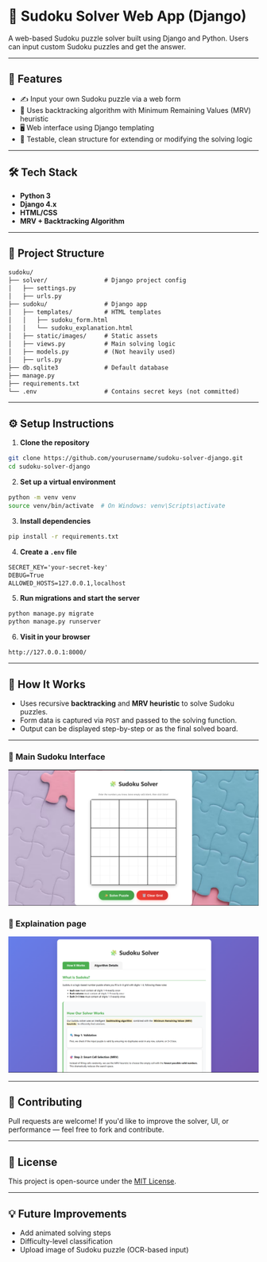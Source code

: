 # 🧩 Sudoku Solver Web App (Django)

A web-based Sudoku puzzle solver built using Django and Python. Users can input custom Sudoku puzzles and get the answer.

---

## 🚀 Features

- ✍️ Input your own Sudoku puzzle via a web form
- 🧠 Uses backtracking algorithm with Minimum Remaining Values (MRV) heuristic
- 🖥️ Web interface using Django templating
- 🧪 Testable, clean structure for extending or modifying the solving logic

---

## 🛠️ Tech Stack

- **Python 3**
- **Django 4.x**
- **HTML/CSS**
- **MRV + Backtracking Algorithm**

---

## 📂 Project Structure

```
sudoku/
├── solver/                # Django project config
│   ├── settings.py
│   ├── urls.py
├── sudoku/                # Django app
│   ├── templates/         # HTML templates
│   │   ├── sudoku_form.html
│   │   └── sudoku_explanation.html
│   ├── static/images/     # Static assets
│   ├── views.py           # Main solving logic
│   ├── models.py          # (Not heavily used)
│   ├── urls.py
├── db.sqlite3             # Default database
├── manage.py
├── requirements.txt
└── .env                   # Contains secret keys (not committed)
```

---

## ⚙️ Setup Instructions

1. **Clone the repository**

```bash
git clone https://github.com/yourusername/sudoku-solver-django.git
cd sudoku-solver-django
```

2. **Set up a virtual environment**

```bash
python -m venv venv
source venv/bin/activate  # On Windows: venv\Scripts\activate
```

3. **Install dependencies**

```bash
pip install -r requirements.txt
```

4. **Create a `.env` file**

```env
SECRET_KEY='your-secret-key'
DEBUG=True
ALLOWED_HOSTS=127.0.0.1,localhost
```

5. **Run migrations and start the server**

```bash
python manage.py migrate
python manage.py runserver
```

6. **Visit in your browser**

```
http://127.0.0.1:8000/
```

---

## 🧠 How It Works

- Uses recursive **backtracking** and **MRV heuristic** to solve Sudoku puzzles.
- Form data is captured via `POST` and passed to the solving function.
- Output can be displayed step-by-step or as the final solved board.

---

### 🎯 Main Sudoku Interface

![Sudoku UI](screenshots/main_page.png)

### 🧠 Explaination page

![Explaination UI](screenshots/algorithm.png)

---

## 🙌 Contributing

Pull requests are welcome! If you'd like to improve the solver, UI, or performance — feel free to fork and contribute.

---

## 📜 License

This project is open-source under the [MIT License](LICENSE).

---

## 💡 Future Improvements

- Add animated solving steps
- Difficulty-level classification
- Upload image of Sudoku puzzle (OCR-based input)
